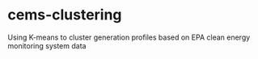 # cems-clustering
Using K-means to cluster generation profiles based on EPA clean energy monitoring system data
